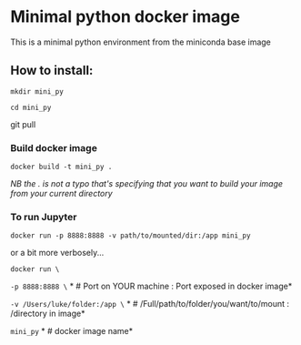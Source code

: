 # Minimal python docker image

This is a minimal python environment from the miniconda base image

## How to install:

`mkdir mini_py`

`cd mini_py`

git pull 

### Build docker image
`docker build -t mini_py .`

*NB the . is not a typo that's specifying that you want to build your image from your current directory* 

### To run Jupyter
`docker run -p 8888:8888 -v path/to/mounted/dir:/app mini_py`

or a bit more verbosely...


`docker run \`

`-p 8888:8888 \` * # Port on YOUR machine : Port exposed in docker image*
     
`-v /Users/luke/folder:/app \` * # /Full/path/to/folder/you/want/to/mount : /directory in image*
      
`mini_py` * # docker image name*
